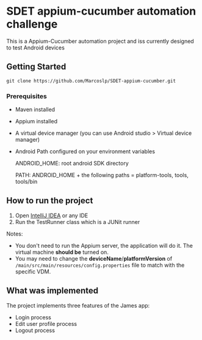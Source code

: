 # SDET appium-cucumber automation challenge
This is a Appium-Cucumber automation project and iss currently designed to test Android devices

## Getting Started

```
git clone https://github.com/Marcoslp/SDET-appium-cucumber.git
```

### Prerequisites

* Maven installed
* Appium installed
* A virtual device manager (you can use Android studio > Virtual device manager)
* Android Path configured on your environment variables
    
    ANDROID_HOME: root android SDK directory
    
    PATH: ANDROID_HOME + the following paths = platform-tools, tools, tools/bin

## How to run the project

1. Open [IntelliJ IDEA]([https://www.npmjs.com/package/appium](https://www.jetbrains.com/idea/)) or any IDE
2. Run the TestRunner class which is a JUNit runner

Notes:
- You don't need to run the Appium server, the application will do it. The virtual machine **should be** turned on. 
- You may need to change the **deviceName**/**platformVersion** of `/main/src/main/resources/config.properties` file to match with the specific VDM.

## What was implemented
The project implements three features of the James app:
- Login process
- Edit user profile process
- Logout process
